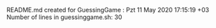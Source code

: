 README.md created for  GuessingGame :  Pzt 11 May 2020 17:15:19 +03
Number of lines in guessinggame.sh: 30
